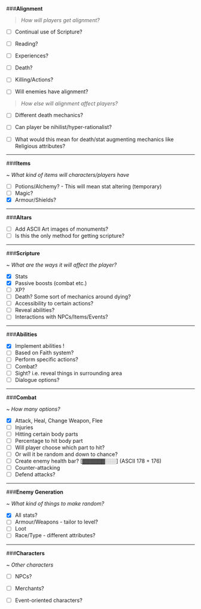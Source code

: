 ###**Alignment**
 
> *How will players get alignment?*
- [ ] Continual use of Scripture? 
- [ ] Reading?
- [ ] Experiences?
- [ ] Death?
- [ ] Killing/Actions?
- [ ] Will enemies have alignment?


> *How else will alignment affect players?*
- [ ] Different death mechanics? 
- [ ] Can player be nihilist/hyper-rationalist?
- [ ] What would this mean for death/stat augmenting mechanics like Religious attributes?


---
###**Items**

~ *What kind of items will characters/players have*
- [ ] Potions/Alchemy? - This will mean stat altering (temporary)
- [ ] Magic?
- [x] Armour/Shields?
		
---
###**Altars**

- [ ] Add ASCII Art images of monuments?
- [ ] Is this the only method for getting scripture?
	
---	
###**Scripture**

~ *What are the ways it will affect the player?*
- [x] Stats
- [x] Passive boosts (combat etc.)
- [ ] XP?
- [ ] Death? Some sort of mechanics around dying?
- [ ] Accessibility to certain actions?
- [ ] Reveal abilities?
- [ ] Interactions with NPCs/Items/Events?

---
###**Abilities**

- [x] Implement abilities !
- [ ] Based on Faith system?
- [ ] Perform specific actions?
- [ ] Combat?
- [ ] Sight? i.e. reveal things in surrounding area
- [ ] Dialogue options?

---
###**Combat**

~ *How many options?*
- [x] Attack, Heal, Change Weapon, Flee
- [ ] Injuries
- [ ] Hitting certain body parts
- [ ] Percentage to hit body part
- [ ] Will player choose which part to hit?
- [ ] Or will it be random and down to chance?
- [ ] Create enemy health bar? [▓▓▓▓▓▓░░░] (ASCII 178 + 176)
- [ ] Counter-attacking
- [ ] Defend attacks?
	
---
###**Enemy Generation**

~ *What kind of things to make random?*
- [x] All stats?
- [ ] Armour/Weapons - tailor to level?
- [ ] Loot
- [ ] Race/Type - different attributes?

---
###**Characters**

~ *Other characters*
- [ ] NPCs?
- [ ] Merchants?
- [ ] Event-oriented characters?







